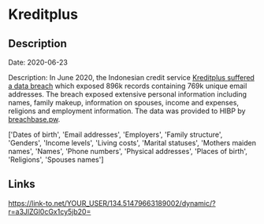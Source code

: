 # Kreditplus

## Description

Date: 2020-06-23

Description:
In June 2020, the Indonesian credit service <a href="https://nakedsecurity.sophos.com/2020/07/02/133m-records-for-sale-as-fruits-of-data-breach-spree-keep-raining-down/" target="_blank" rel="noopener">Kreditplus suffered a data breach</a> which exposed 896k records containing 769k unique email addresses. The breach exposed extensive personal information including names, family makeup, information on spouses, income and expenses, religions and employment information. The data was provided to HIBP by <a href="https://breachbase.pw/" target="_blank" rel="noopener">breachbase.pw</a>.


['Dates of birth', 'Email addresses', 'Employers', 'Family structure', 'Genders', 'Income levels', 'Living costs', 'Marital statuses', 'Mothers maiden names', 'Names', 'Phone numbers', 'Physical addresses', 'Places of birth', 'Religions', 'Spouses names']

## Links

https://link-to.net/YOUR_USER/134.51479663189002/dynamic/?r=a3JlZGl0cGx1cy5jb20=